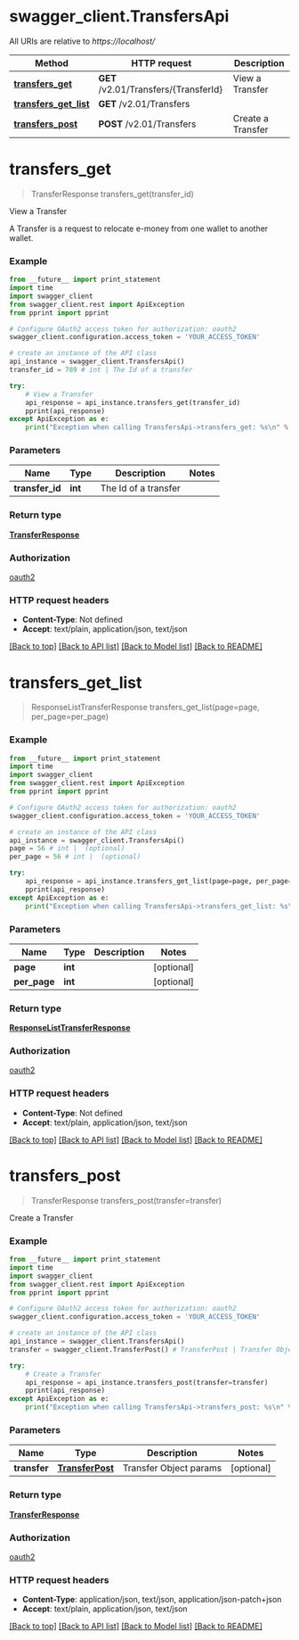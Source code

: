 # swagger_client.TransfersApi

All URIs are relative to *https://localhost/*

Method | HTTP request | Description
------------- | ------------- | -------------
[**transfers_get**](TransfersApi.md#transfers_get) | **GET** /v2.01/Transfers/{TransferId} | View a Transfer
[**transfers_get_list**](TransfersApi.md#transfers_get_list) | **GET** /v2.01/Transfers | 
[**transfers_post**](TransfersApi.md#transfers_post) | **POST** /v2.01/Transfers | Create a Transfer


# **transfers_get**
> TransferResponse transfers_get(transfer_id)

View a Transfer

A Transfer is a request to relocate e-money from one wallet to another wallet.

### Example 
```python
from __future__ import print_statement
import time
import swagger_client
from swagger_client.rest import ApiException
from pprint import pprint

# Configure OAuth2 access token for authorization: oauth2
swagger_client.configuration.access_token = 'YOUR_ACCESS_TOKEN'

# create an instance of the API class
api_instance = swagger_client.TransfersApi()
transfer_id = 789 # int | The Id of a transfer

try: 
    # View a Transfer
    api_response = api_instance.transfers_get(transfer_id)
    pprint(api_response)
except ApiException as e:
    print("Exception when calling TransfersApi->transfers_get: %s\n" % e)
```

### Parameters

Name | Type | Description  | Notes
------------- | ------------- | ------------- | -------------
 **transfer_id** | **int**| The Id of a transfer | 

### Return type

[**TransferResponse**](TransferResponse.md)

### Authorization

[oauth2](../README.md#oauth2)

### HTTP request headers

 - **Content-Type**: Not defined
 - **Accept**: text/plain, application/json, text/json

[[Back to top]](#) [[Back to API list]](../README.md#documentation-for-api-endpoints) [[Back to Model list]](../README.md#documentation-for-models) [[Back to README]](../README.md)

# **transfers_get_list**
> ResponseListTransferResponse transfers_get_list(page=page, per_page=per_page)



### Example 
```python
from __future__ import print_statement
import time
import swagger_client
from swagger_client.rest import ApiException
from pprint import pprint

# Configure OAuth2 access token for authorization: oauth2
swagger_client.configuration.access_token = 'YOUR_ACCESS_TOKEN'

# create an instance of the API class
api_instance = swagger_client.TransfersApi()
page = 56 # int |  (optional)
per_page = 56 # int |  (optional)

try: 
    api_response = api_instance.transfers_get_list(page=page, per_page=per_page)
    pprint(api_response)
except ApiException as e:
    print("Exception when calling TransfersApi->transfers_get_list: %s\n" % e)
```

### Parameters

Name | Type | Description  | Notes
------------- | ------------- | ------------- | -------------
 **page** | **int**|  | [optional] 
 **per_page** | **int**|  | [optional] 

### Return type

[**ResponseListTransferResponse**](ResponseListTransferResponse.md)

### Authorization

[oauth2](../README.md#oauth2)

### HTTP request headers

 - **Content-Type**: Not defined
 - **Accept**: text/plain, application/json, text/json

[[Back to top]](#) [[Back to API list]](../README.md#documentation-for-api-endpoints) [[Back to Model list]](../README.md#documentation-for-models) [[Back to README]](../README.md)

# **transfers_post**
> TransferResponse transfers_post(transfer=transfer)

Create a Transfer



### Example 
```python
from __future__ import print_statement
import time
import swagger_client
from swagger_client.rest import ApiException
from pprint import pprint

# Configure OAuth2 access token for authorization: oauth2
swagger_client.configuration.access_token = 'YOUR_ACCESS_TOKEN'

# create an instance of the API class
api_instance = swagger_client.TransfersApi()
transfer = swagger_client.TransferPost() # TransferPost | Transfer Object params (optional)

try: 
    # Create a Transfer
    api_response = api_instance.transfers_post(transfer=transfer)
    pprint(api_response)
except ApiException as e:
    print("Exception when calling TransfersApi->transfers_post: %s\n" % e)
```

### Parameters

Name | Type | Description  | Notes
------------- | ------------- | ------------- | -------------
 **transfer** | [**TransferPost**](TransferPost.md)| Transfer Object params | [optional] 

### Return type

[**TransferResponse**](TransferResponse.md)

### Authorization

[oauth2](../README.md#oauth2)

### HTTP request headers

 - **Content-Type**: application/json, text/json, application/json-patch+json
 - **Accept**: text/plain, application/json, text/json

[[Back to top]](#) [[Back to API list]](../README.md#documentation-for-api-endpoints) [[Back to Model list]](../README.md#documentation-for-models) [[Back to README]](../README.md)

